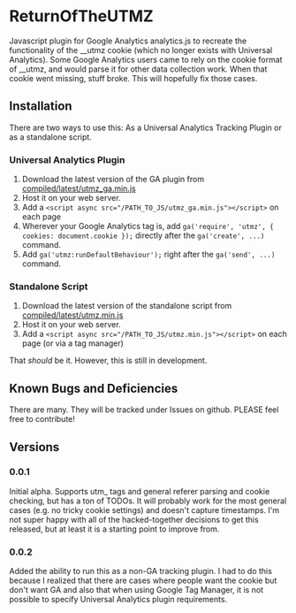 # ReturnOfTheUTMZ
Javascript plugin for Google Analytics analytics.js to recreate the functionality of the __utmz cookie (which no longer exists with Universal Analytics). Some Google Analytics users came to rely on the cookie format of __utmz, and would parse it for other data collection work. When that cookie went missing, stuff broke. This will hopefully fix those cases.

## Installation
There are two ways to use this: As a Universal Analytics Tracking Plugin or as a standalone script.

### Universal Analytics Plugin
1. Download the latest version of the GA plugin from [compiled/latest/utmz_ga.min.js](compiled/latest/utmz_ga.min.js)
2. Host it on your web server.
3. Add a `<script async src="/PATH_TO_JS/utmz_ga.min.js"></script>` on each page
4. Wherever your Google Analytics tag is, add `ga('require', 'utmz', { cookies: document.cookie });` directly after the `ga('create', ...)` command.
5. Add `ga('utmz:runDefaultBehaviour');` right after the `ga('send', ...)` command.

### Standalone Script
1. Download the latest version of the standalone script from [compiled/latest/utmz.min.js](compiled/latest/utmz.min.js)
2. Host it on your web server.
3. Add a `<script async src="/PATH_TO_JS/utmz.min.js"></script>` on each page (or via a tag manager)

That *should* be it. However, this is still in development.

## Known Bugs and Deficiencies
There are many. They will be tracked under Issues on github.
PLEASE feel free to contribute!

## Versions
### 0.0.1
Initial alpha. Supports utm_ tags and general referer parsing and cookie checking, but has a ton of TODOs. It will probably work for the most general cases (e.g. no tricky cookie settings) and doesn't capture timestamps. I'm not super happy with all of the hacked-together decisions to get this released, but at least it is a starting point to improve from.
### 0.0.2
Added the ability to run this as a non-GA tracking plugin. I had to do this because I realized that there are cases where people want the cookie but don't want GA and also that when using Google Tag Manager, it is not possible to specify Universal Analytics plugin requirements.
